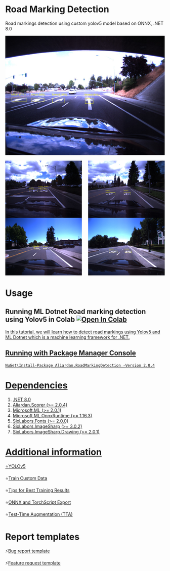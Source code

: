 # Road Marking Detection
Road markings detection using custom yolov5 model based on ONNX, .NET 8.0

![result3](https://github.com/aliardan/RoadMarkingDetection/blob/main/RoadMarkingDetection/Assets/output/result3.jpg)

<div style="display: flex; flex-wrap: wrap; justify-content: space-between;">
    <img src="https://github.com/aliardan/RoadMarkingDetection/blob/main/RoadMarkingDetection/Assets/output/result1.jpg" width="48%">
    <img src="https://github.com/aliardan/RoadMarkingDetection/blob/main/RoadMarkingDetection/Assets/output/result2.jpg" width="48%">
    <img src="https://github.com/aliardan/RoadMarkingDetection/blob/main/RoadMarkingDetection/Assets/output/result4.jpg" width="48%">
    <img src="https://github.com/aliardan/RoadMarkingDetection/blob/main/RoadMarkingDetection/Assets/output/result5.jpg" width="48%">
</div>


# Usage
## Running ML Dotnet Road marking detection using Yolov5 in Colab <a href="https://colab.research.google.com/drive/1w7eW3AP1qOfOwXsXKK9KsRW8xc-WYVrz"> <img src="https://colab.research.google.com/assets/colab-badge.svg" alt="Open In Colab"/>
In this tutorial, we will learn how to detect road markings using Yolov5 and ML Dotnet which is a machine learning framework for .NET.

## Running with Package Manager Console
```
NuGet\Install-Package Aliardan.RoadMarkingDetection -Version 2.0.4
```

# Dependencies

1. .NET 8.0
2. Aliardan.Scorer (>= 2.0.4)
3. Microsoft.ML (>= 2.0.1)
4. Microsoft.ML.OnnxRuntime (>= 1.16.3)
5. SixLabors.Fonts (>= 2.0.0)
6. SixLabors.ImageSharp (>= 3.0.2)
7. SixLabors.ImageSharp.Drawing (>= 2.0.1)

# Additional information

⭐[YOLOv5](https://github.com/ultralytics/yolov5)

⭐[Train Custom Data](https://github.com/ultralytics/yolov5/wiki/Train-Custom-Data)

⭐[Tips for Best Training Results](https://github.com/ultralytics/yolov5/wiki/Tips-for-Best-Training-Results)

⭐[ONNX and TorchScript Export](https://github.com/ultralytics/yolov5/issues/251)

⭐[Test-Time Augmentation (TTA)](https://github.com/ultralytics/yolov5/issues/303)

# Report templates

⚡[Bug report template](https://github.com/aliardan/RoadMarkingDetection/blob/6fe81549bb4d31c9a9a1c1ab2597a11a601bd668/.github/ISSUE_TEMPLATE/bug_report.md)

⚡[Feature request template](https://github.com/aliardan/RoadMarkingDetection/blob/6fe81549bb4d31c9a9a1c1ab2597a11a601bd668/.github/ISSUE_TEMPLATE/feature_request.md)
